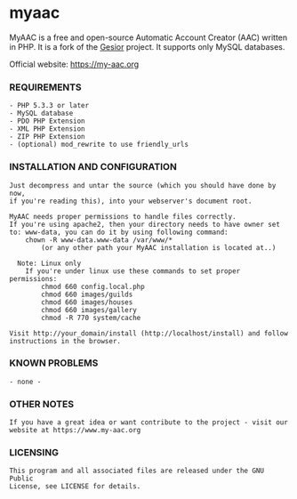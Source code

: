 # myaac
MyAAC is a free and open-source Automatic Account Creator (AAC) written in PHP. It is a fork of the [Gesior](https://github.com/gesior/Gesior2012) project. It supports only MySQL databases.

Official website: https://my-aac.org

### REQUIREMENTS

	- PHP 5.3.3 or later
	- MySQL database
	- PDO PHP Extension
	- XML PHP Extension
	- ZIP PHP Extension
	- (optional) mod_rewrite to use friendly_urls

### INSTALLATION AND CONFIGURATION

	Just decompress and untar the source (which you should have done by now,
	if you're reading this), into your webserver's document root.

	MyAAC needs proper permissions to handle files correctly.
	If you're using apache2, then your directory needs to have owner set to: www-data, you can do it by using following command:
		chown -R www-data.www-data /var/www/*
			(or any other path your MyAAC installation is located at..)

	  Note: Linux only
		If you're under linux use these commands to set proper permissions:
			chmod 660 config.local.php
			chmod 660 images/guilds
			chmod 660 images/houses
			chmod 660 images/gallery
			chmod -R 770 system/cache

	Visit http://your_domain/install (http://localhost/install) and follow instructions in the browser.

### KNOWN PROBLEMS

	- none -

### OTHER NOTES

	If you have a great idea or want contribute to the project - visit our website at https://www.my-aac.org

### LICENSING

	This program and all associated files are released under the GNU Public
	License, see LICENSE for details.
